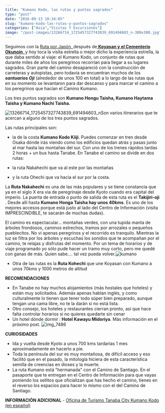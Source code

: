```yaml
---
title: "Kumano Kodo, las rutas y puntos sagrados"
type: "post"
date: "2016-09-13 10:34:05"
slug: "kumano-kodo-las-rutas-y-puntos-sagrados"
categories: ["Asia","Visitas Y Excursiones"]
image: "/post-images/13266714_1725457327743839_691494603_n-300x300.jpg"
---
```


Seguimos con la [Ruta por Japón, ](http://www.missviajes.com/la-ruta-kumano-perdida-en-japon/)después de[ **Koyasan y el Cementerio Okunoin**, ](http://www.missviajes.com/koyasan-y-el-cementerio-okuno-in/#0) y hoy toca la visita estrella o mejor dicho la experiencia estrella, la que daba sentido al viaje: el Kumano Kodo, un conjunto de rutas que durante miles de años los peregrinos recorrían para llegar a su lugares sagrados. Gran parte del camino desapareció con la construcción de carreteras y autopistas, pero todavía se encuentran muchos de los ***santuarios Oji*** (alrededor de unos 100 en total) a lo largo de las rutas que en su momento se levantaron para dar descanso y para marcar el camino a los peregrinos que hacían el Camino Kumano.

Los tres puntos sagrados son **Kumano Hongu Taisha, Kumano Haytama Taisha y Kumano Nachi Taisha.** 



 ![13266714_1725457327743839_691494603_n](/post-images/13266714_1725457327743839_691494603_n-300x300.jpg)Son varios itinerarios que te acercan a alguno de los tres puntos sagrados.

Las rutas principales son:

- la de la costa **Kumano Kodo Kiiji**. Puedes comenzar en tren desde Osaka dónde irás viendo como los edificios quedan atrás y pasas junto al mar hasta las montañas del sur. Con uno de los trenes rápidos tardas 2 horas + un bus hasta Tanabe. En Tanabe el camino se divide en dos rutas:

- la ruta Nakahechi que va al este por las montañas

- y la ruta Ohechi que va hacia el sur por la costa.



La **Ruta Nakahechi** es una de las más populares y se tiene constancia que ya en el siglo X era via de peregrinaje desde Kyoto cuando era capital del imperio. La puerta de entrada o punto de salida de esta ruta es el **Takijiri-oji** . Desde allí hasta **Kumano Honga Taisha hay unos 40kms**. Es uno de los mejores accesos porque está justo al lado del Centro de Información (visita IMPRESCINDIBLE, te sacarán de muchas dudas).

  
  
El camino es espectacular... montañas verdes, con una tupida manta de árboles frondosos, caminos estrechos, tramos por arrozales o pequeños pueblecitos. No vi apenas peregrinos y el recorrido es tranquilo. Mientras la luz se filtra por los árboles y escuchas los sonidos que te acompañan por el camino, te relajas y disfrutas del momento. Por un tema de horarios y de viaje programado yo sólo pude hacer un tramo muy corto, pero me quedé con ganas de más. Quien sabe.... tal vez pueda volver.![kumano](/post-images/kumano-300x274.jpg)



- Otra de las rutas es la **Ruta Kohechi** que une Koyasan con Kumano a unos 70kms y 1000 metros de altitud

 

**RECOMENDACIONES**

- En Tanabe no hay muchos alojamientos (más hostales que hoteles) y están muy solicitados. Además apenas hablan inglés, y como culturalmente lo tienen que tener todo súper bien preparado, aunque tengan una cama libre, no te la darán si no está lista.
- Otro consejo, los hoteles y restaurantes cierran pronto, así que hace falta controlar horarios si no quieres quedarte sin cenar
- Un hotel dónde dormir : **Hotel Kawayu Midoriya**. Más información en el próximo post. ![img_7486](/post-images/IMG_7486-300x300.jpg)



**CURIOSIDADES**

- Ida y vuelta desde Kyoto a unos 700 kms tardarías 1 mes aproximadamente en hacerlo a pie.
- Toda la península del sur es muy montañosa, de difícil acceso y eso facilitó que en el pasado, la mitología hiciera de esta característica semilla de creencias en dioses y la muerte.
- La ruta Kumano está "hermanada" con el Camino de Santiago. En el pasaporte que te entregan en el Centro de Información para que vayas poniendo los sellitos que oficializan que has hecho el camino, tienes en el reverso los espacios para hacer lo mismo con el del Camino de Santiago.

**INFORMACIÓN ADICIONAL** - [Oficina de Turismo Tanaba City Kumano Kodo (en español) ](http://www.tb-kumano.jp/es/)